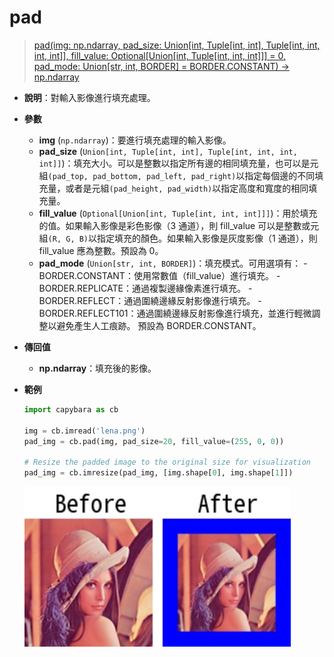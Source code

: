 # pad

> [pad(img: np.ndarray, pad_size: Union[int, Tuple[int, int], Tuple[int, int, int, int]], fill_value: Optional[Union[int, Tuple[int, int, int]]] = 0, pad_mode: Union[str, int, BORDER] = BORDER.CONSTANT) -> np.ndarray](https://github.com/DocsaidLab/Capybara/blob/975d62fba4f76db59e715c220f7a2af5ad8d050e/capybara/vision/functionals.py#L194)

- **說明**：對輸入影像進行填充處理。

- **參數**

  - **img** (`np.ndarray`)：要進行填充處理的輸入影像。
  - **pad_size** (`Union[int, Tuple[int, int], Tuple[int, int, int, int]]`)：填充大小。可以是整數以指定所有邊的相同填充量，也可以是元組`(pad_top, pad_bottom, pad_left, pad_right)`以指定每個邊的不同填充量，或者是元組`(pad_height, pad_width)`以指定高度和寬度的相同填充量。
  - **fill_value** (`Optional[Union[int, Tuple[int, int, int]]]`)：用於填充的值。如果輸入影像是彩色影像（3 通道），則 fill_value 可以是整數或元組`(R, G, B)`以指定填充的顏色。如果輸入影像是灰度影像（1 通道），則 fill_value 應為整數。預設為 0。
  - **pad_mode** (`Union[str, int, BORDER]`)：填充模式。可用選項有： - BORDER.CONSTANT：使用常數值（fill_value）進行填充。 - BORDER.REPLICATE：通過複製邊緣像素進行填充。 - BORDER.REFLECT：通過圍繞邊緣反射影像進行填充。 - BORDER.REFLECT101：通過圍繞邊緣反射影像進行填充，並進行輕微調整以避免產生人工痕跡。
    預設為 BORDER.CONSTANT。

- **傳回值**

  - **np.ndarray**：填充後的影像。

- **範例**

  ```python
  import capybara as cb

  img = cb.imread('lena.png')
  pad_img = cb.pad(img, pad_size=20, fill_value=(255, 0, 0))

  # Resize the padded image to the original size for visualization
  pad_img = cb.imresize(pad_img, [img.shape[0], img.shape[1]])
  ```

  ![pad](./resource/test_pad.jpg)

